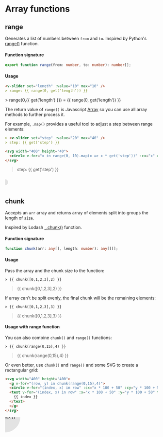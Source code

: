 # Array functions

## range

Generates a list of numbers between `from` and `to`. Inspired by Python's [range()](https://docs.python.org/3/library/stdtypes.html#range) function.

#### Function signature

```ts
export function range(from: number, to: number): number[];
```

#### Usage

```md
<v-slider set="length" :value="10" max="10" />
> range: {{ range(0, get('length')) }}
```

<v-slider set="length" :value="10" max="10" />
> range(0,{{ get('length') }}) = {{ range(0, get('length')) }}

The return value of `range()` is Javascript [Array](https://developer.mozilla.org/en-US/docs/Web/JavaScript/Reference/Global_Objects/Array) so you can use all array methods to further process it.

For example, `.map()` provides a useful tool to adjust a step between range elements:

```md
> <v-slider set="step" :value="20" max="40" />
> step: {{ get('step') }}

<svg width="400" height="40">
  <circle v-for="x in range(0, 10).map(x => x * get('step'))" :cx="x" cy="20" r="10" opacity="0.1" />
</svg>
```

> <v-slider set="step" :value="20" max="40" />
> step: {{ get('step') }}

<svg width="400" height="40">
  <circle v-for="x in range(0, 10).map(x => x * get('step',20))" :cx="x" cy="20" r="10" opacity="0.1" />
</svg>

## chunk

Accepts an `arr` array and returns array of elements split into groups the length of `size`.

Inspired by Lodash [\_.chunk()](https://lodash.com/docs/#chunk) function.

#### Function signature

```ts
function chunk(arr: any[], length: number): any[][];
```

#### Usage

Pass the array and the chunk size to the function:

```
> {{ chunk([0,1,2,3],2) }}
```

> {{ chunk([0,1,2,3],2) }}

If array can't be split evenly, the final chunk will be the remaining elements:

```
> {{ chunk([0,1,2,3],3) }}
```

> {{ chunk([0,1,2,3],3) }}

#### Usage with range function

You can also combine `chunk()` and `range()` functions:

```
> {{ chunk(range(0,15),4) }}
```

> {{ chunk(range(0,15),4) }}

Or even better, use `chunk()` and `range()` and some SVG to create a rectangular grid:

```md
<svg width="400" height="400">
  <g v-for="(row, y) in chunk(range(0,15),4)">
  <circle v-for="(index, x) in row" :cx="x * 100 + 50" :cy="y * 100 + 50" r="50" opacity="0.1" />
  <text v-for="(index, x) in row" :x="x * 100 + 50" :y="y * 100 + 50" text-anchor="middle" dominant-baseline="middle">
    {{ index }}
  </text>
  </g>
</svg>
```

<svg width="400" height="400">
  <g v-for="(row, y) in chunk(range(0,15),4)">
  <circle v-for="(index, x) in row" :cx="x * 100 + 50" :cy="y * 100 + 50" r="50" opacity="0.1" />
   <text v-for="(index, x) in row" :x="x * 100 + 50" :y="y * 100 + 50" text-anchor="middle" dominant-baseline="middle">{{ index }}</text>
  </g>
</svg>
